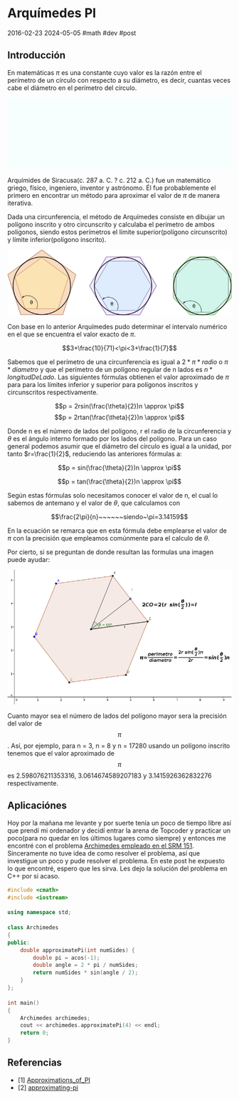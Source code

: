 <!-- vim: set spelllang=es_mx: -->

# Arquímedes PI
2016-02-23 2024-05-05 #math #dev #post

## Introducción

En matemáticas $\pi$ es una constante cuyo valor es la razón entre el perímetro de un círculo con respecto a su diámetro, es decir, cuantas veces cabe el diámetro en el perímetro del círculo.

![Razón entre el el perímetro y el diámetro de un círculo](pi_unrolled.gif)

Arquímides de Siracusa(c. 287 a. C. ? c. 212 a. C.) fue un matemático griego, físico, ingeniero, inventor y astrónomo. Él fue probablemente el primero en encontrar un método para aproximar el valor de $\pi$ de manera iterativa.

Dada una circunferencia, el método de Arquímedes consiste en dibujar un polígono inscrito y otro circunscrito y calculaba el perímetro de ambos polígonos, siendo estos perímetros el límite superior(polígono circunscrito) y límite inferior(polígono inscrito).

![Método de Arquímedes para obtener PI](arquimedes_pi.png)

Con base en lo anterior Arquímedes pudo determinar el intervalo numérico en el que se encuentra el valor exacto de $\pi$.

$$3+\frac{10}{71}<\pi<3+\frac{1}{7}$$

Sabemos que el perímetro de una circunferencia es igual a $2 * \pi * radio$ o  $\pi * diametro$ y que el perímetro de un polígono regular de n lados es $n * longitudDeLado$. Las siguientes fórmulas obtienen el valor aproximado de $\pi$ para para los límites inferior y superior para polígonos inscritos y circunscritos respectivamente.

$$p = 2rsin(\frac{\theta}{2})n \approx \pi$$
$$p = 2rtan(\frac{\theta}{2})n \approx \pi$$

Donde n es el número de lados del polígono, r el radio de la circunferencia y $\theta$ es el ángulo interno formado por los lados del polígono. Para un caso general podemos asumir que el diámetro del círculo es igual a la unidad, por tanto $r=\frac{1}{2}$, reduciendo las anteriores fórmulas a:

$$p = sin(\frac{\theta}{2})n \approx \pi$$

$$p = tan(\frac{\theta}{2})n \approx \pi$$


Según estas fórmulas solo necesitamos conocer el valor de n, el cual lo sabemos de antemano  y el valor de $\theta$, que calculamos con

$$\frac{2\pi}{n}~~~~~~siendo~\pi=3.14159$$

En la ecuación se remarca que en esta fórmula debe emplearse el valor de $\pi$ con la precisión que empleamos comúnmente para el calculo de $\theta$.

Por cierto, si se preguntan de donde resultan las formulas una imagen puede ayudar:

![Derivación de formulas](perimetro_pi_formulas.png)

Cuanto mayor sea el número de lados del polígono mayor sera la precisión del valor de $$\pi$$. Así, por ejemplo, para n = 3, n = 8 y n = 17280 usando un polígono inscrito tenemos que el valor aproximado de $$\pi$$ es 2.598076211353316, 3.0614674589207183 y 3.1415926362832276 respectivamente.

## Aplicaciónes

Hoy por la mañana me levante y por suerte tenía un poco de tiempo libre así que prendí mi ordenador y decidí entrar la arena de Topcoder y practicar un poco(para no quedar en los últimos lugares como siempre) y entonces me encontré con el problema [Archimedes empleado en el SRM 151](http://www.topcoder.com/stat?c=problem_statement&pm=1693). Sinceramente no tuve idea de como resolver el problema, así que investigue un poco y pude resolver el problema. En este post he expuesto lo que encontré, espero que les sirva. Les dejo la solución del problema en C++ por si acaso.

```cpp
#include <cmath>
#include <iostream>

using namespace std;

class Archimedes
{
public:
    double approximatePi(int numSides) {
        double pi = acos(-1);
        double angle = 2 * pi / numSides;
        return numSides * sin(angle / 2);
    }
};

int main()
{
    Archimedes archimedes;
    cout << archimedes.approximatePi(4) << endl;
    return 0;
}
```

## Referencias
- \[1\] [Approximations_of_PI](http://en.wikipedia.org/wiki/Approximations_of_%CF%80)
- \[2\] [approximating-pi](http://www.pbs.org/wgbh/nova/physics/approximating-pi.html)
